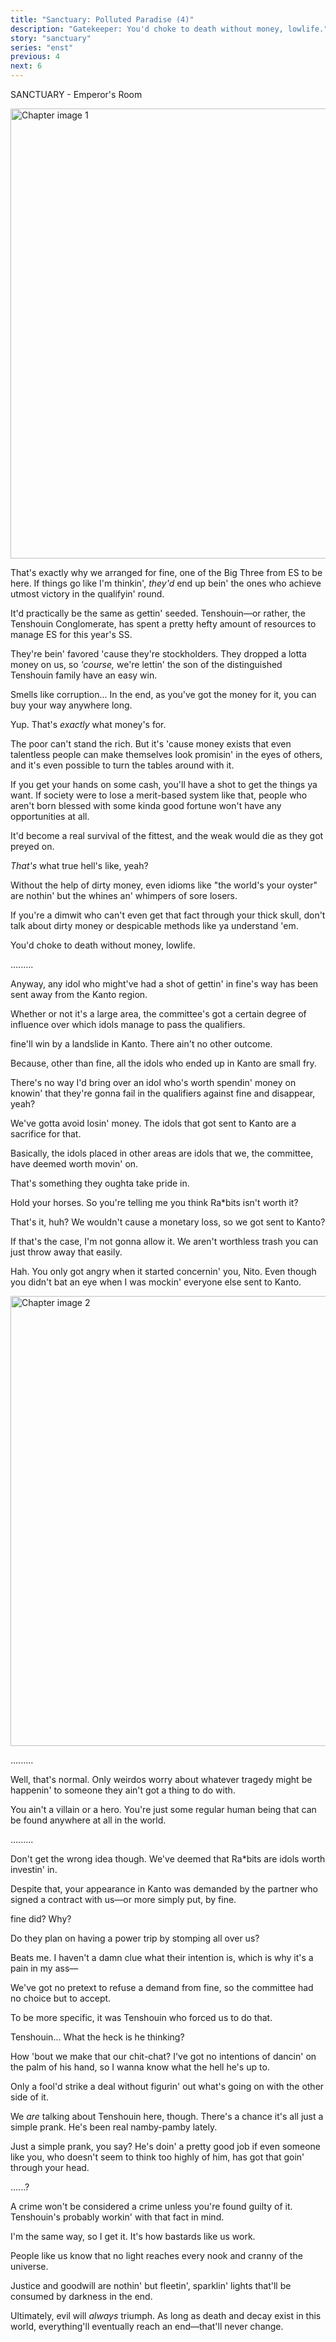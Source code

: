 ```yaml
---
title: "Sanctuary: Polluted Paradise (4)"
description: "Gatekeeper: You'd choke to death without money, lowlife."
story: "sanctuary"
series: "enst"
previous: 4
next: 6
---
```


<Season s="Winter"/>

<Location>SANCTUARY - Emperor's Room</Location>

<Image src="/img/tl/sanctuary/5/1.jpg" alt="Chapter image 1" layout="responsive" width="1560" height="720" quality="100" />

<Bubble character="Gatekeeper">

That's exactly why we arranged for fine, one of the Big Three from ES to be here. If things go like I'm thinkin', _they'd_ end up bein' the ones who achieve utmost victory in the qualifyin' round.

It'd practically be the same as gettin' seeded. Tenshouin—or rather, the Tenshouin Conglomerate, has spent a pretty hefty amount of resources to manage ES for this year's SS.

They're bein' favored 'cause they're stockholders. They dropped a lotta money on us, so _'course,_ we're lettin' the son of the distinguished Tenshouin family have an easy win.

</Bubble>

<Bubble character="Nazuna">

Smells like corruption... In the end, as you've got the money for it, you can buy your way anywhere long.

</Bubble>

<Bubble character="Gatekeeper">

Yup. That's _exactly_ what money's for.

The poor can't stand the rich. But it's 'cause money exists that even talentless people can make themselves look promisin' in the eyes of others, and it's even possible to turn the tables around with it.

If you get your hands on some cash, you'll have a shot to get the things ya want. If society were to lose a merit-based system like that, people who aren't born blessed with some kinda good fortune won't have any opportunities at all.

It'd become a real survival of the fittest, and the weak would die as they got preyed on.

_That's_ what true hell's like, yeah?

Without the help of dirty money, even idioms like "the world's your oyster" are nothin' but the whines an' whimpers of sore losers.

If you're a dimwit who can't even get that fact through your thick skull, don't talk about dirty money or despicable methods like ya understand 'em.

You'd choke to death without money, lowlife.

</Bubble>

<Bubble character="Nazuna">

.........

</Bubble>

<Bubble character="Gatekeeper">

Anyway, any idol who might've had a shot of gettin' in fine's way has been sent away from the Kanto region.

Whether or not it's a large area, the committee's got a certain degree of influence over which idols manage to pass the qualifiers.

fine'll win by a landslide in Kanto. There ain't no other outcome.

Because, other than fine, all the idols who ended up in Kanto are small fry.

There's no way I'd bring over an idol who's worth spendin' money on knowin' that they're gonna fail in the qualifiers against fine and disappear, yeah?

We've gotta avoid losin' money. The idols that got sent to Kanto are a sacrifice for that.

Basically, the idols placed in other areas are idols that we, the committee, have deemed worth movin' on.

That's something they oughta take pride in.

</Bubble>

<Bubble character="Nazuna">

Hold your horses. So you're telling me you think Ra<span className="noCase">\*</span>bits isn't worth it?

That's it, huh? We wouldn't cause a monetary loss, so we got sent to Kanto?

If that's the case, I'm not gonna allow it. We aren't worthless trash you can just throw away that easily.

</Bubble>

<Bubble character="Gatekeeper">

Hah. You only got angry when it started concernin' you, Nito. Even though you didn't bat an eye when I was mockin' everyone else sent to Kanto.

</Bubble>

<Image src="/img/tl/sanctuary/5/2.jpg" alt="Chapter image 2" layout="responsive" width="1560" height="720" quality="100" />

<Bubble character="Nazuna">

.........

</Bubble>

<Bubble character="Gatekeeper">

Well, that's normal. Only weirdos worry about whatever tragedy might be happenin' to someone they ain't got a thing to do with.

You ain't a villain or a hero. You're just some regular human being that can be found anywhere at all in the world.

</Bubble>

<Bubble character="Nazuna">

.........

</Bubble>

<Bubble character="Gatekeeper">

Don't get the wrong idea though. We've deemed that Ra<span className="noCase">\*</span>bits are idols worth investin' in.

Despite that, your appearance in Kanto was demanded by the partner who signed a contract with us—or more simply put, by fine.

</Bubble>

<Bubble character="Nazuna">

fine did? Why?

Do they plan on having a power trip by stomping all over us?

</Bubble>

<Bubble character="Gatekeeper">

Beats me. I haven't a damn clue what their intention is, which is why it's a pain in my ass&NoBreak;—

We've got no pretext to refuse a demand from fine, so the committee had no choice but to accept.

To be more specific, it was Tenshouin who forced us to do that.

</Bubble>

<Bubble character="Nazuna">

Tenshouin... What the heck is he thinking?

</Bubble>

<Bubble character="Gatekeeper">

How 'bout we make that our chit-chat? I've got no intentions of dancin' on the palm of his hand, so I wanna know what the hell he's up to.

Only a fool'd strike a deal without figurin' out what's going on with the other side of it.

</Bubble>

<Bubble character="Nazuna">

We _are_ talking about Tenshouin here, though. There's a chance it's all just a simple prank. He's been real namby-pamby lately.

</Bubble>

<Bubble character="Gatekeeper">

Just a simple prank, you say? He's doin' a pretty good job if even someone like you, who doesn't seem to think too highly of him, has got that goin' through your head.

</Bubble>

<Bubble character="Nazuna">

......?

</Bubble>

<Bubble character="Gatekeeper">

A crime won't be considered a crime unless you're found guilty of it. Tenshouin's probably workin' with that fact in mind.

I'm the same way, so I get it. It's how bastards like us work.

People like us know that no light reaches every nook and cranny of the universe.

Justice and goodwill are nothin' but fleetin', sparklin' lights that'll be consumed by darkness in the end.

Ultimately, evil will _always_ triumph. As long as death and decay exist in this world, everything'll eventually reach an end—that'll never change.

</Bubble>

<Credits tl="[Nui](https://maonuis.tumblr.com)" tlc="[remi](https://twitter.com/trystofstarrs)" qc="[honeyspades](https://honeyspades.tumblr.com)" />
